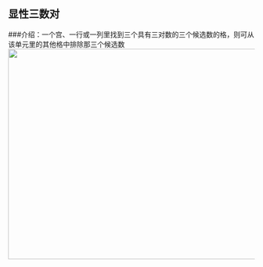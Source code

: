 ## 显性三数对    
###介绍：一个宫、一行或一列里找到三个具有三对数的三个候选数的格，则可从该单元里的其他格中排除那三个候选数  
<img src="picture/_CN.png" width="550" height="430" >